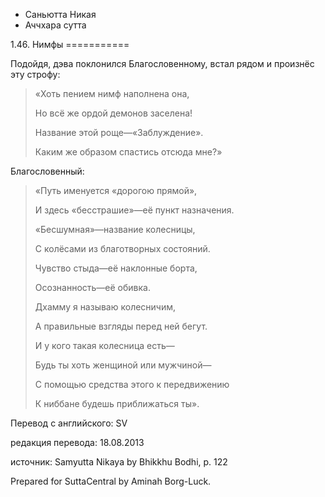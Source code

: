 









* Саньютта Никая
* Аччхара сутта


1\.46\. Нимфы
\=\=\=\=\=\=\=\=\=\=\=



Подойдя, дэва поклонился Благословенному, встал рядом и произнёс эту строфу:



> «Хоть пением нимф наполнена она,  
> 
> Но всё же ордой демонов заселена\!  
> 
> Название этой роще—«Заблуждение»\.  
> 
> Каким же образом спастись отсюда мне?»


Благословенный:



> «Путь именуется «дорогою прямой»,  
> 
> И здесь «бесстрашие»—её пункт назначения\.  
> 
> «Бесшумная»—название колесницы,  
> 
> С колёсами из благотворных состояний\.  
> 
>   
> 
> Чувство стыда—её наклонные борта,  
> 
> Осознанность—её обивка\.  
> 
> Дхамму я называю колесничим,  
> 
> А правильные взгляды перед ней бегут\.  
> 
>   
> 
> И у кого такая колесница есть—  
> 
> Будь ты хоть женщиной или мужчиной—  
> 
> С помощью средства этого к передвижению  
> 
> К ниббане будешь приближаться ты»\.



Перевод с английского: SV


редакция перевода: 18\.08\.2013


источник: Samyutta Nikaya by Bhikkhu Bodhi, p\. 122


Prepared for SuttaCentral by Aminah Borg\-Luck\.






